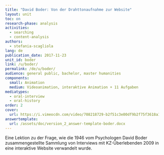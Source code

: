 ```yaml
---
title: "David Boder: Von der Drahttonaufnahme zur Website"
layout: unit
toc: on
research-phase: analysis
activities: 
  - searching 
  - content-analysis
authors: 
  - stefania-scagliola
lang: de
publication_date: 2017-11-23
unit_id: boder
link: /u/boder/
permalink: /de/u/boder/
audience: general public, bachelor, master humanities
components:
  small: Animation
  medium: Videoanimation, interaktive Animation + 11 Aufgaben
mediatypes: 
  - oral-interview
  - oral-history
order: 2
cover:
  url: https://i.vimeocdn.com/video/708218729-b2f51c3e00df9b2f75f3618a1f04d264e1d49a863128379cc24c53083e8b5cdc-d?mw=960&mh=540&q=70
answertemplate:
  url: /assets/doc/version_2_answer-template-boder.docx
---
```


Eine Lektion zu der Frage, wie die 1946 vom Psychologen David Boder zusammengestellte Sammlung von Interviews mit KZ-Überlebenden 2009 in eine interaktive Website verwandelt wurde.

<!-- more -->
